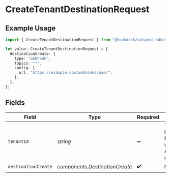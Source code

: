 # CreateTenantDestinationRequest

## Example Usage

```typescript
import { CreateTenantDestinationRequest } from "@hookdeck/outpost-sdk/models/operations";

let value: CreateTenantDestinationRequest = {
  destinationCreate: {
    type: "webhook",
    topics: "*",
    config: {
      url: "https://example.com/webhooks/user",
    },
  },
};
```

## Fields

| Field                                                                 | Type                                                                  | Required                                                              | Description                                                           |
| --------------------------------------------------------------------- | --------------------------------------------------------------------- | --------------------------------------------------------------------- | --------------------------------------------------------------------- |
| `tenantId`                                                            | *string*                                                              | :heavy_minus_sign:                                                    | The ID of the tenant. Required when using AdminApiKey authentication. |
| `destinationCreate`                                                   | *components.DestinationCreate*                                        | :heavy_check_mark:                                                    | N/A                                                                   |